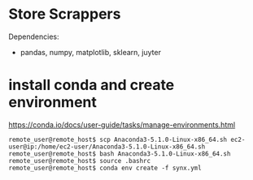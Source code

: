 # Store Scrappers

Dependencies:
- pandas, numpy, matplotlib, sklearn, juyter

# install conda and create environment
https://conda.io/docs/user-guide/tasks/manage-environments.html
```console
remote_user@remote_host$ scp Anaconda3-5.1.0-Linux-x86_64.sh ec2-user@ip:/home/ec2-user/Anaconda3-5.1.0-Linux-x86_64.sh
remote_user@remote_host$ bash Anaconda3-5.1.0-Linux-x86_64.sh
remote_user@remote_host$ source .bashrc
remote_user@remote_host$ conda env create -f synx.yml
```
